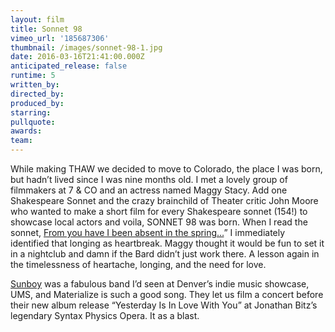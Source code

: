 ```yaml
---
layout: film
title: Sonnet 98
vimeo_url: '185687306'
thumbnail: /images/sonnet-98-1.jpg
date: 2016-03-16T21:41:00.000Z
anticipated_release: false
runtime: 5
written_by:
directed_by:
produced_by:
starring:
pullquote:
awards:
team:
---
```

While making THAW we decided to move to Colorado, the place I was born, but hadn’t lived since I was nine months old. I met a lovely group of filmmakers at 7 & CO and an actress named Maggy Stacy. Add one Shakespeare Sonnet and the crazy brainchild of Theater critic John Moore who wanted to make a short film for every Shakespeare sonnet (154!) to showcase local actors and voila, SONNET 98 was born. When I read the sonnet, [From you have I been absent in the spring…](http://www.shakespeare-online.com/sonnets/98.html)” I immediately identified that longing as heartbreak. Maggy thought it would be fun to set it in a nightclub and damn if the Bard didn’t just work there. A lesson again in the timelessness of heartache, longing, and the need for love.

[Sunboy](https://m.facebook.com/sunboy/) was a fabulous band I’d seen at Denver’s indie music showcase, UMS, and Materialize is such a good song. They let us film a concert before their new album release “Yesterday Is In Love With You” at Jonathan Bitz’s legendary Syntax Physics Opera. It as a blast.

